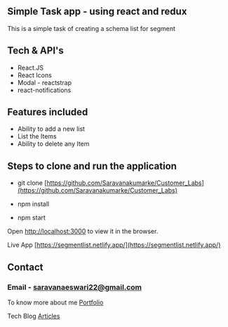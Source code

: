## Simple Task app - using react and redux 

This is a simple task of creating a schema list for segment



## Tech & API's

* React.JS
* React Icons
* Modal - reactstrap
* react-notifications

## Features included
* Ability to add a new list
* List the  Items
* Ability to delete any  Item

## Steps to clone and run the application

* git clone [https://github.com/Saravanakumarke/Customer_Labs](https://github.com/Saravanakumarke/Customer_Labs) 

* npm install 

* npm start

Open [http://localhost:3000](http://localhost:3000) to view it in the browser.

Live App [https://segmentlist.netlify.app/](https://segmentlist.netlify.app/)

## Contact 

### Email - saravanaeswari22@gmail.com

To know more about me [Portfolio](https://saravana.netlify.app/)

Tech Blog [Articles](https://saravana-blog.netlify.app/)
